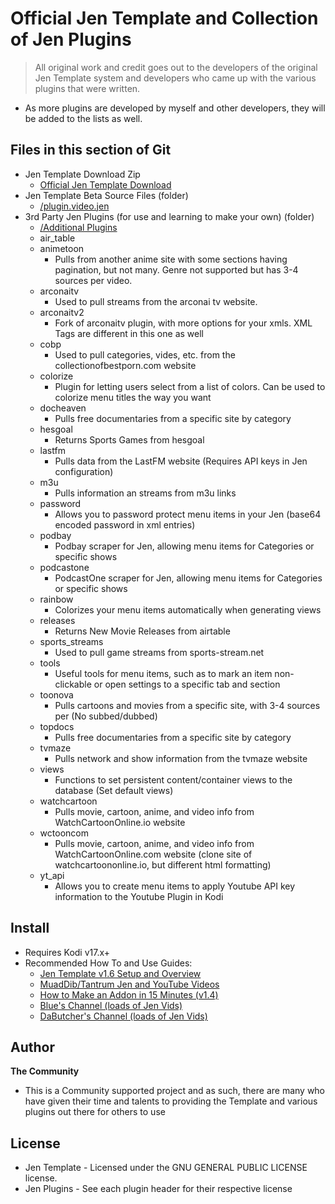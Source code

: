 # Official Jen Template and Collection of Jen Plugins

> All original work and credit goes out to the developers of the original Jen Template system and developers who came up with the various plugins that were written.
- As more plugins are developed by myself and other developers, they will be added to the lists as well.

## Files in this section of Git

- Jen Template Download Zip
    - [Official Jen Template Download](https://github.com/muaddibttv/tools_and_parsers/raw/master/!Jen%20Template/plugin.video.jen.zip)
- Jen Template Beta Source Files (folder)
    - [/plugin.video.jen](https://github.com/muaddibttv/tools_and_parsers/tree/master/!Jen%20Template/plugin.video.jen)
- 3rd Party Jen Plugins (for use and learning to make your own) (folder)
    - [/Additional Plugins](https://github.com/muaddibttv/tools_and_parsers/tree/master/!Jen%20Template/Additional%20Plugins)
    - air_table
    - animetoon
        - Pulls from another anime site with some sections having pagination, but not many. Genre not supported but has 3-4 sources per video.
    - arconaitv
        - Used to pull streams from the arconai tv website.
    - arconaitv2
        - Fork of arconaitv plugin, with more options for your xmls. XML Tags are different in this one as well
    - cobp
        - Used to pull categories, vides, etc. from the collectionofbestporn.com website
    - colorize
        - Plugin for letting users select from a list of colors. Can be used to colorize menu titles the way you want
    - docheaven
        - Pulls free documentaries from a specific site by category
    - hesgoal
        - Returns Sports Games from hesgoal
    - lastfm
        - Pulls data from the LastFM website (Requires API keys in Jen configuration)
    - m3u
        - Pulls information an streams from m3u links
    - password
        - Allows you to password protect menu items in your Jen (base64 encoded password in xml entries)
    - podbay
        - Podbay scraper for Jen, allowing menu items for Categories or specific shows
    - podcastone
        - PodcastOne scraper for Jen, allowing menu items for Categories or specific shows
    - rainbow
        - Colorizes your menu items automatically when generating views
    - releases
        - Returns New Movie Releases from airtable
    - sports_streams
        - Used to pull game streams from sports-stream.net
    - tools
        - Useful tools for menu items, such as to mark an item non-clickable or open settings to a specific tab and section
    - toonova
        - Pulls cartoons and movies from a specific site, with 3-4 sources per (No subbed/dubbed)
    - topdocs
        - Pulls free documentaries from a specific site by category
    - tvmaze
        - Pulls network and show information from the tvmaze website
    - views
        - Functions to set persistent content/container views to the database (Set default views)
    - watchcartoon
        - Pulls movie, cartoon, anime, and video info from WatchCartoonOnline.io website
    - wctooncom
        - Pulls movie, cartoon, anime, and video info from WatchCartoonOnline.com website (clone site of watchcartoononline.io, but different html formatting)
    - yt_api
        - Allows you to create menu items to apply Youtube API key information to the Youtube Plugin in Kodi

## Install

- Requires Kodi v17.x+
- Recommended How To and Use Guides:
    - [Jen Template v1.6 Setup and Overview](https://www.youtube.com/watch?v=cg-LzcGfiCU)
    - [MuadDib/Tantrum Jen and YouTube Videos](https://www.youtube.com/playlist?list=PLYkSOUo1Vu4ZrlVUthIl94RGlPjcONVR_)
    - [How to Make an Addon in 15 Minutes (v1.4)](https://www.youtube.com/watch?v=3x5tPmvozGM&t=4s)
    - [Blue's Channel (loads of Jen Vids)](https://www.youtube.com/channel/UCM697Z4A_TLw8S4xUOOuFJw)
    - [DaButcher's Channel (loads of Jen Vids)](https://www.youtube.com/channel/UC-jBkGiRokRd-B2ylx1VqJQ)

## Author

**The Community**

* This is a Community supported project and as such, there are many who have given their time and talents to providing the Template and various plugins out there for others to use

## License

- Jen Template - Licensed under the GNU GENERAL PUBLIC LICENSE license.
- Jen Plugins - See each plugin header for their respective license

